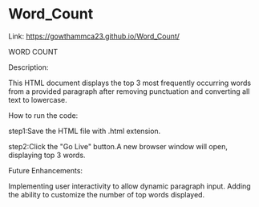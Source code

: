 # Word_Count

Link: https://gowthammca23.github.io/Word_Count/

WORD COUNT

Description:

This HTML document displays the top 3 most frequently occurring words from a provided paragraph after removing punctuation and converting all text to lowercase.

How to run the code:

step1:Save the HTML file with .html extension.

step2:Click the "Go Live" button.A new browser window will open, displaying top 3 words.

Future Enhancements:

Implementing user interactivity to allow dynamic paragraph input. Adding the ability to customize the number of top words displayed.
